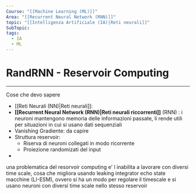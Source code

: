 ```yaml
---
Course: "[[Machine Learning (ML)]]"
Area: "[[Recurrent Neural Network (RNN)]]"
topic: "[[Intelligenza Artificiale (IA)|Reti neurali]]"
SubTopic: 
tags:
  - IA
  - ML
---
```

# RandRNN - Reservoir Computing
---
Cose che devo sapere
- [[Reti Neurali (NN)|Reti neurali]]: 
- __[[Recurrent Neural Network (RNN)|Reti neurali riccorrenti]]__ (RNN) : i neuroni mantengono memoria delle informazioni passate, li rende utili per situazioni in cui si usano dati sequenziali 
- Vanishing Gradiente:  da capire
- Struttura reservoir: 
	- Riserva di neuroni collegati in modo ricorrente
	- Proiezione randomizati del input 
- 




una problematica del resorvoir computing e' l inabilita a lavorare con diversi time scale, cosa che migliora usando  leaking integrator echo state macchine (LI-ESM), ovvero si ha un modo per regolare il timescale e si usano neuroni con diversi time scale nello stesso reservoir
